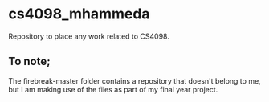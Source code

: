 # cs4098_mhammeda
Repository to place any work related to CS4098.

## To note;
The firebreak-master folder contains a repository that doesn't belong to me, but I am making use of the files
as part of my final year project.